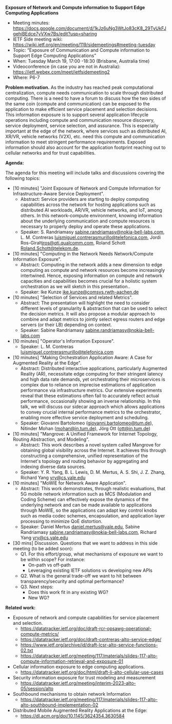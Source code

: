 **Exposure of Network and Compute information to Support Edge Computing Applications**

- Meeting minutes: https://docs.google.com/document/d/1kJz6uNg3WtJo83cK8_29TyUkFJgehiBEdce7yVXw7Bs/edit?usp=sharing 
- IETF Side meeting wiki: https://wiki.ietf.org/en/meeting/119/sidemeetings#meeting-tuesday
- Topic: “Exposure of Communication and Compute information to Support Edge Computing Applications”
- When: Tuesday March 19, 17:00 -18:30 (Brisbane, Australia time) 
- Videoconference (in case you are not in Australia): https://ietf.webex.com/meet/ietfsidemeeting2
- Where: P6-7

​**Problem motivation.** As the industry has reached peak computational centralization, compute needs communication to scale through distributed computing. There is a need to have a forum to discuss how the two sides of the same coin (compute and communication) can be exposed to the application to make efficient service placement and selection decisions. This information exposure is to support several application lifecycle operations including compute and communication resource discovery, service deployment, service selection, and assurance. This is especially important at the edge of the network, where services such as distributed AI, XR/VR, vehicle networks (V2X), etc. need this compute and communication information to meet stringent performance requirements. Exposed information should also account for the application footprint reaching out to cellular networks and for trust capabilities.

**Agenda:**

The agenda for this meeting will include talks and discussions covering the following topics:

- [10 minutes] "Joint Exposure of Network and Compute Information for Infrastructure-Aware Service Deployment".
    - Abstract: Service providers are starting to deploy computing capabilities across the network for hosting applications such as distributed AI workloads, AR/VR, vehicle networks, and IoT, among others. In this network-compute environment, knowing information about the underlying communication and compute resources is necessary to properly deploy and operate these applications. 
    - Speaker: S. Randriamasy <sabine.randriamasy@nokia-bell-labs.com>, L. M. Contreras <luismiguel.contrerasmurillo@telefonica.com>,  Jordi Ros-Giralt<jros@qti.qualcomm.com>, Roland Schott <Roland.Schott@telekom.de>.
- [10 minutes] "Computing in the Network Needs Network/Compute Information Exposure".
    - Abstract: Computing in the network adds a new dimension to edge computing as compute and network resources become increasingly intertwined. Hence, exposing information on compute and network capacities and capabilities becomes crucial for a holistic system orchestration as we will sketch in this presentation..
    - Speaker: Ike Kunze <ike.kunze@comsys.rwth-aachen.de>
- [10 minutes] "Selection of Services and related Metrics".
    - Abstract: The presentation will highlight the need to consider different levels of granularity & abstraction that can be used to select the decision metrics. It will also propose a modular approach to combine and adapt metrics to jointly select egress routers and edge servers (or their LB) depending on context.
    - Speaker: Sabine Randriamasy <sabine.randriamasy@nokia-bell-labs.com>
- [10 minutes] "Operator's Information Exposure".
    - Speaker: L. M. Contreras <luismiguel.contrerasmurillo@telefonica.com>
- [10 minutes] "Making Orchestration Application Aware: A Case for Augmented Reality at the Edge".
    - Abstract: Distributed interactive applications, particularly Augmented Reality (AR), necessitate edge computing for their stringent latency and high data rate demands, yet orchestrating their microservices is complex due to reliance on imprecise estimations of application performance via infrastructure metrics. Our extensive experiments reveal that these estimations often fail to accurately reflect actual performance, occasionally showing an inverse relationship. In this talk, we will discuss our sidecar approach which allows applications to convey crucial internal performance metrics to the orchestrator, enabling more effective service deployment and scheduling.
    - Speaker: Giovanni Bartolomeo (giovanni.bartolomeo@tum.de), Nitinder Mohan (mohan@in.tum.de), Jörg Ott (ott@in.tum.de)
- [10 minutes] "Mangrove: A Unified Framework for Internet Topology, Routing Abstraction, and Modeling".
    - Abstract: This work describes a novel system called Mangrove for obtaining global visibility across the Internet.  It achieves this through constructing a comprehensive, unified representation of the Internet's topology and routing behavior by aggregating and indexing diverse data sources.
    - Speaker: Y. R. Yang, B. L. Lewis, D. M. Mertus, A. S. Shi, J. Z. Zhang, Richard Yang <yry@cs.yale.edu>
- [10 minutes] "MoWIE for Network Aware Application".
    - Abstract: This work demonstrates, through realistic evaluations, that 5G mobile network information such as MCS (Modulation and Coding Scheme) can effectively expose the dynamics of the underlying network and can be made available to applications through MoWIE, so the applications can adapt key control knobs such as media codec schemes, encapsulation, and application layer processing to minimize QoE distortion.
    - Speaker: Daniel Mertus <daniel.mertus@yale.edu>, Sabine Randriamasy <sabine.randriamasy@nokia-bell-labs.com>, Richard Yang <yry@cs.yale.edu>
- [30 mins] Discussion. Questions that we want to address in this side meeting (to be added soon):
    - Q1. For this effort/group, what mechanisms of exposure we want to be within scope? For instance:
        - On-path vs off-path
        - Leveraging existing IETF solutions vs developing new APIs
    - Q2. What is the general trade-off we want to hit between transparency/security and optimal performance?
    - Q3. Next steps:
        - Does this work fit in any existing WG?
        - New WG? 

**Related work:**

- Exposure of network and compute capabilities for service placement and selection.
    - https://datatracker.ietf.org/doc/draft-rcr-opsawg-operational-compute-metrics/ 
    - https://datatracker.ietf.org/doc/draft-contreras-alto-service-edge/
    - https://www.ietf.org/archive/id/draft-lcsr-alto-service-functions-02.txt   
    - https://datatracker.ietf.org/meeting/117/materials/slides-117-alto-compute-information-retrieval-and-exposure-01 
- Cellular information exposure to edge computing applications.
    - https://datatracker.ietf.org/doc/html/draft-li-alto-cellular-use-cases
- Security information exposure for trust modeling and measurement
    - https://datatracker.ietf.org/meeting/interim-2023-alto-05/session/alto
- Southbound mechanisms to obtain network Information
    - https://datatracker.ietf.org/meeting/117/materials/slides-117-alto-alto-southbound-implementation-02
- Distributed Mobile Augmented Reality Applications at the Edge:
    - https://dl.acm.org/doi/10.1145/3624354.3630584
